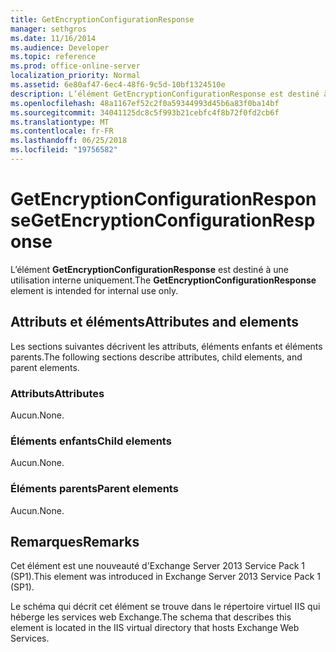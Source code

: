 ```yaml
---
title: GetEncryptionConfigurationResponse
manager: sethgros
ms.date: 11/16/2014
ms.audience: Developer
ms.topic: reference
ms.prod: office-online-server
localization_priority: Normal
ms.assetid: 6e80af47-6ec4-48f6-9c5d-10bf1324510e
description: L’élément GetEncryptionConfigurationResponse est destiné à une utilisation interne uniquement.
ms.openlocfilehash: 48a1167ef52c2f0a59344993d45b6a83f0ba14bf
ms.sourcegitcommit: 34041125dc8c5f993b21cebfc4f8b72f0fd2cb6f
ms.translationtype: MT
ms.contentlocale: fr-FR
ms.lasthandoff: 06/25/2018
ms.locfileid: "19756582"
---
```

# <a name="getencryptionconfigurationresponse"></a><span data-ttu-id="cf383-103">GetEncryptionConfigurationResponse</span><span class="sxs-lookup"><span data-stu-id="cf383-103">GetEncryptionConfigurationResponse</span></span>

<span data-ttu-id="cf383-104">L’élément **GetEncryptionConfigurationResponse** est destiné à une utilisation interne uniquement.</span><span class="sxs-lookup"><span data-stu-id="cf383-104">The **GetEncryptionConfigurationResponse** element is intended for internal use only.</span></span> 

## <a name="attributes-and-elements"></a><span data-ttu-id="cf383-105">Attributs et éléments</span><span class="sxs-lookup"><span data-stu-id="cf383-105">Attributes and elements</span></span>

<span data-ttu-id="cf383-106">Les sections suivantes décrivent les attributs, éléments enfants et éléments parents.</span><span class="sxs-lookup"><span data-stu-id="cf383-106">The following sections describe attributes, child elements, and parent elements.</span></span>
  
### <a name="attributes"></a><span data-ttu-id="cf383-107">Attributs</span><span class="sxs-lookup"><span data-stu-id="cf383-107">Attributes</span></span>

<span data-ttu-id="cf383-108">Aucun.</span><span class="sxs-lookup"><span data-stu-id="cf383-108">None.</span></span>
  
### <a name="child-elements"></a><span data-ttu-id="cf383-109">Éléments enfants</span><span class="sxs-lookup"><span data-stu-id="cf383-109">Child elements</span></span>

<span data-ttu-id="cf383-110">Aucun.</span><span class="sxs-lookup"><span data-stu-id="cf383-110">None.</span></span>
  
### <a name="parent-elements"></a><span data-ttu-id="cf383-111">Éléments parents</span><span class="sxs-lookup"><span data-stu-id="cf383-111">Parent elements</span></span>

<span data-ttu-id="cf383-112">Aucun.</span><span class="sxs-lookup"><span data-stu-id="cf383-112">None.</span></span>
  
## <a name="remarks"></a><span data-ttu-id="cf383-113">Remarques</span><span class="sxs-lookup"><span data-stu-id="cf383-113">Remarks</span></span>

<span data-ttu-id="cf383-114">Cet élément est une nouveauté d'Exchange Server 2013 Service Pack 1 (SP1).</span><span class="sxs-lookup"><span data-stu-id="cf383-114">This element was introduced in Exchange Server 2013 Service Pack 1 (SP1).</span></span>
  
<span data-ttu-id="cf383-115">Le schéma qui décrit cet élément se trouve dans le répertoire virtuel IIS qui héberge les services web Exchange.</span><span class="sxs-lookup"><span data-stu-id="cf383-115">The schema that describes this element is located in the IIS virtual directory that hosts Exchange Web Services.</span></span>
  

